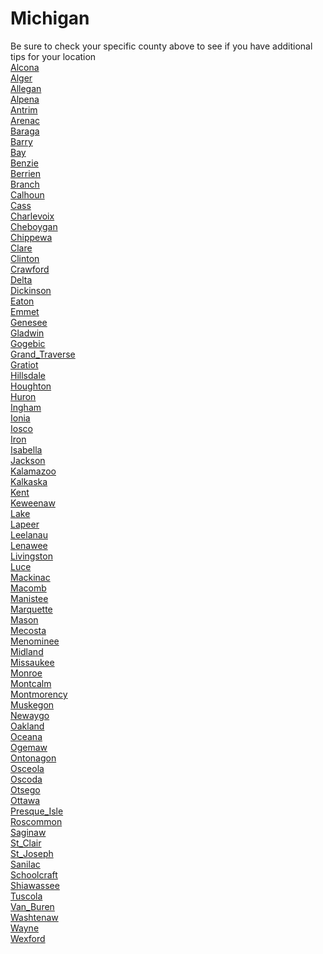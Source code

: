 # Michigan
Be sure to check your specific county above to see if you have additional tips for your location\
[Alcona](Alcona.md)\
[Alger](Alger.md)\
[Allegan](Allegan.md)\
[Alpena](Alpena.md)\
[Antrim](Antrim.md)\
[Arenac](Arenac.md)\
[Baraga](Baraga.md)\
[Barry](Barry.md)\
[Bay](Bay.md)\
[Benzie](Benzie.md)\
[Berrien](Berrien.md)\
[Branch](Branch.md)\
[Calhoun](Calhoun.md)\
[Cass](Cass.md)\
[Charlevoix](Charlevoix.md)\
[Cheboygan](Cheboygan.md)\
[Chippewa](Chippewa.md)\
[Clare](Clare.md)\
[Clinton](Clinton.md)\
[Crawford](Crawford.md)\
[Delta](Delta.md)\
[Dickinson](Dickinson.md)\
[Eaton](Eaton.md)\
[Emmet](Emmet.md)\
[Genesee](Genesee.md)\
[Gladwin](Gladwin.md)\
[Gogebic](Gogebic.md)\
[Grand_Traverse](Grand_Traverse.md)\
[Gratiot](Gratiot.md)\
[Hillsdale](Hillsdale.md)\
[Houghton](Houghton.md)\
[Huron](Huron.md)\
[Ingham](Ingham.md)\
[Ionia](Ionia.md)\
[Iosco](Iosco.md)\
[Iron](Iron.md)\
[Isabella](Isabella.md)\
[Jackson](Jackson.md)\
[Kalamazoo](Kalamazoo.md)\
[Kalkaska](Kalkaska.md)\
[Kent](Kent.md)\
[Keweenaw](Keweenaw.md)\
[Lake](Lake.md)\
[Lapeer](Lapeer.md)\
[Leelanau](Leelanau.md)\
[Lenawee](Lenawee.md)\
[Livingston](Livingston.md)\
[Luce](Luce.md)\
[Mackinac](Mackinac.md)\
[Macomb](Macomb.md)\
[Manistee](Manistee.md)\
[Marquette](Marquette.md)\
[Mason](Mason.md)\
[Mecosta](Mecosta.md)\
[Menominee](Menominee.md)\
[Midland](Midland.md)\
[Missaukee](Missaukee.md)\
[Monroe](Monroe.md)\
[Montcalm](Montcalm.md)\
[Montmorency](Montmorency.md)\
[Muskegon](Muskegon.md)\
[Newaygo](Newaygo.md)\
[Oakland](Oakland.md)\
[Oceana](Oceana.md)\
[Ogemaw](Ogemaw.md)\
[Ontonagon](Ontonagon.md)\
[Osceola](Osceola.md)\
[Oscoda](Oscoda.md)\
[Otsego](Otsego.md)\
[Ottawa](Ottawa.md)\
[Presque_Isle](Presque_Isle.md)\
[Roscommon](Roscommon.md)\
[Saginaw](Saginaw.md)\
[St_Clair](St_Clair.md)\
[St_Joseph](St_Joseph.md)\
[Sanilac](Sanilac.md)\
[Schoolcraft](Schoolcraft.md)\
[Shiawassee](Shiawassee.md)\
[Tuscola](Tuscola.md)\
[Van_Buren](Van_Buren.md)\
[Washtenaw](Washtenaw.md)\
[Wayne](Wayne.md)\
[Wexford](Wexford.md)
